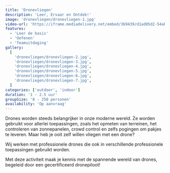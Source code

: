 ```yaml
---
title: 'Dronevliegen'
description: 'Leer, Ervaar en Ontdek!'
image: 'dronevliegen/dronevliegen-1.jpg'
video-url: 'https://iframe.mediadelivery.net/embed/369439/d1ad05d2-54ab-4b52-8e64-2943ff452f8b'
features:
  - 'Leer de basis'
  - 'Oefenen'
  - 'Teamuitdaging'
gallery:
  [
    'dronevliegen/dronevliegen-2.jpg',
    'dronevliegen/dronevliegen-3.jpg',
    'dronevliegen/dronevliegen-4.jpg',
    'dronevliegen/dronevliegen-5.jpg',
    'dronevliegen/dronevliegen-6.jpg',
    'dronevliegen/dronevliegen-7.jpg',
  ]
categories: ['outdoor', 'indoor']
duration: '1 - 2.5 uur'
groupSize: '8 - 250 personen'
availability: 'Op aanvraag'
---
```


Drones worden steeds belangrijker in onze moderne wereld. Ze worden gebruikt voor allerlei toepassingen, zoals het opmeten van terreinen, het controleren van zonnepanelen, crowd control en zelfs pogingen om pakjes te leveren. Maar heb je ooit zelf willen vliegen met een drone?

Wij werken met professionele drones die ook in verschillende professionele toepassingen gebruikt worden.

Met deze activiteit maak je kennis met de spannende wereld van drones, begeleid door een gecertificeerd dronepiloot!
